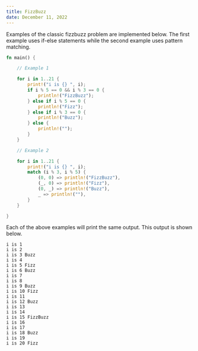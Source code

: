 ```yaml
---
title: FizzBuzz
date: December 11, 2022
---
```


Examples of the classic fizzbuzz problem are implemented below. The first example uses if-else statements while the second example uses pattern matching.

```rust
fn main() {

    // Example 1

    for i in 1..21 {
        print!("i is {} ", i);
        if i % 5 == 0 && i % 3 == 0 {
            println!("FizzBuzz");
        } else if i % 5 == 0 {
            println!("Fizz");
        } else if i % 3 == 0 {
            println!("Buzz");
        } else {
            println!("");
        }
    }

    // Example 2

    for i in 1..21 {
        print!("i is {} ", i);
        match (i % 3, i % 5) {
            (0, 0) => println!("FizzBuzz"),
            (_, 0) => println!("Fizz"),
            (0, _) => println!("Buzz"),
            _ => println!(""),
        }
    }

}
```

Each of the above examples will print the same output. This output is shown below.

```
i is 1
i is 2
i is 3 Buzz
i is 4
i is 5 Fizz
i is 6 Buzz
i is 7
i is 8
i is 9 Buzz
i is 10 Fizz
i is 11
i is 12 Buzz
i is 13
i is 14
i is 15 FizzBuzz
i is 16
i is 17
i is 18 Buzz
i is 19
i is 20 Fizz
```
